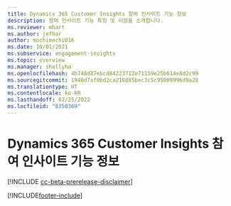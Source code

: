 ```yaml
---
title: Dynamics 365 Customer Insights 참여 인사이트 기능 정보
description: 참여 인사이트 기능 특징 및 이점을 소개합니다.
ms.reviewer: mhart
ms.author: jefhar
author: mochimochi016
ms.date: 10/01/2021
ms.subservice: engagement-insights
ms.topic: overview
ms.manager: shellyha
ms.openlocfilehash: 4b748d87ebcd84223712e71159e25b614e8d2c99
ms.sourcegitcommit: 1946d7af0bd2ca216885bec3c5c95009996d9a28
ms.translationtype: HT
ms.contentlocale: ko-KR
ms.lasthandoff: 02/25/2022
ms.locfileid: "8350369"
---
```

# <a name="about-dynamics-365-customer-insights-engagement-insights-capability"></a>Dynamics 365 Customer Insights 참여 인사이트 기능 정보 

[!INCLUDE [cc-beta-prerelease-disclaimer](includes/cc-beta-prerelease-disclaimer.md)]

[!INCLUDE[footer-include](../includes/footer-banner.md)]

